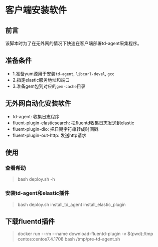 # 客户端安装软件

## 前言
该脚本时为了在无外网的情况下快速在客户端部署td-agent采集程序。

## 准备条件
* 1.准备yum源用于安装`td-agent`, `libcurl-devel`, `gcc`
* 2.指定elastic服务地址和端口
* 3.准备gem包到对应的`gem-cache`目录

## 无外网自动化安装软件
* td-agent: 收集日志程序
* fluent-plugin-elasticsearch: 把fluentd收集日志发送到elastic
* fluent-plugin-dio: 把日期字符串转成时间戳
* fluent-plugin-out-http: 发送http请求

## 使用

### 查看帮助
> bash deploy.sh -h

### 安装td-agent和elastic插件
> bash deploy.sh install_td_agent install_elastic_plugin

## 下载fluentd插件
> docker run \-\-rm \-\-name download-fluentd-plugin -v $(pwd):/tmp centos:centos7.4.1708 bash /tmp/pre-td-agent.sh

